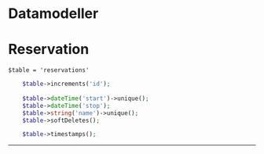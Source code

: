 # Datamodeller

# Reservation

`$table = 'reservations'`


```php
    $table->increments('id');
    
    $table->dateTime('start')->unique();
    $table->dateTime('stop');
    $table->string('name')->unique();
    $table->softDeletes();

    $table->timestamps();
```

---

